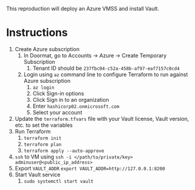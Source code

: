 This reproduction will deploy an Azure VMSS and install Vault.

# Instructions

1. Create Azure subscription
    1. In Doormat, go to Accounts -> Azure -> Create Temporary Subscription 
       1. Tenant ID should be `237fbc04-c52a-458b-af97-eaf7157c0cd4`
    2. Login using `az` command line to configure Terraform to run against Azure subscription 
       1. `az login`
       2. Click Sign-in options
       3. Click Sign in to an organization
       4. Enter `hashicorp02.onmicrosoft.com`
       5. Select your account
2. Update the `terraform.tfvars` file with your Vault license, Vault version, etc. to set the variables
3. Run Terraform
   1. `terraform init`
   2. `terraform plan`
   3. `terraform apply --auto-approve`
4. `ssh` to VM using `ssh -i </path/to/private/key> adminuser@<public_ip_address>`
5. Export `VAULT_ADDR`
   `export VAULT_ADDR=http://127.0.0.1:8200`
6. Start Vault service
   1. `sudo systemctl start vault`